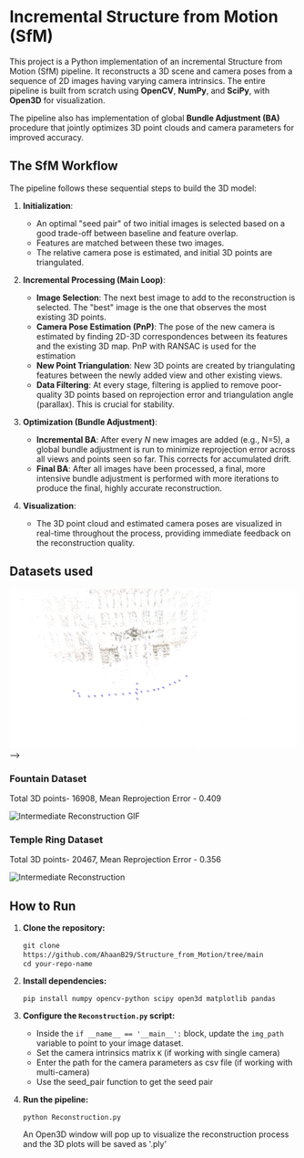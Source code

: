 # Incremental Structure from Motion (SfM)

This project is a Python implementation of an incremental Structure from Motion (SfM) pipeline. It reconstructs a 3D scene and camera poses from a sequence of 2D images having varying camera intrinsics. The entire pipeline is built from scratch using **OpenCV**, **NumPy**, and **SciPy**, with **Open3D** for visualization.

The pipeline also has implementation of  global **Bundle Adjustment (BA)** procedure that jointly optimizes 3D point clouds and camera parameters for improved accuracy.

<!-- ![Final Reconstruction GIF](https://raw.githubusercontent.com/AhaanBanerjee/Visual-Odometry-and-SLAM-Implementations/master/artefacts/SfM.gif)
*(Example output from the Temple dataset)* -->

## The SfM Workflow

The pipeline follows these sequential steps to build the 3D model:

1.  **Initialization**:
    *   An optimal "seed pair" of two initial images is selected based on a good trade-off between baseline and feature overlap.
    *   Features are matched between these two images.
    *   The relative camera pose is estimated, and initial 3D points are triangulated.

2.  **Incremental Processing (Main Loop)**:
    *   **Image Selection**: The next best image to add to the reconstruction is selected. The "best" image is the one that observes the most existing 3D points.
    *   **Camera Pose Estimation (PnP)**: The pose of the new camera is estimated by finding 2D-3D correspondences between its features and the existing 3D map. PnP with RANSAC is used for the estimation
    *   **New Point Triangulation**: New 3D points are created by triangulating features between the newly added view and other existing views.
    *   **Data Filtering**: At every stage, filtering is applied to remove poor-quality 3D points based on reprojection error and triangulation angle (parallax). This is crucial for stability.

3.  **Optimization (Bundle Adjustment)**:
    *   **Incremental BA**: After every *N* new images are added (e.g., N=5), a global bundle adjustment is run to minimize reprojection error across all views and points seen so far. This corrects for accumulated drift.
    *   **Final BA**: After all images have been processed, a final, more intensive bundle adjustment is performed with more iterations to produce the final, highly accurate reconstruction.

4.  **Visualization**:
    *   The 3D point cloud and estimated camera poses are visualized in real-time throughout the process, providing immediate feedback on the reconstruction quality.

## Datasets used

<!-- ### ETHZ 3D - Facade Dataset
<!-- Placeholder: Insert an image of your initial 2-view reconstruction here -->
![Initial Reconstruction](/results/Facade_results/ScreenCapture_2025-08-28-02-51-32.png) -->


### Fountain Dataset
Total 3D points- 16908, Mean Reprojection Error - 0.409
<!-- Placeholder: Insert an image of your mid-reconstruction point cloud and cameras here -->
![Intermediate Reconstruction GIF](/artefacts/fountain2_up.gif)

### Temple Ring Dataset
Total 3D points- 20467, Mean Reprojection Error - 0.356
<!-- Placeholder: Insert an image of your mid-reconstruction point cloud and cameras here -->
![Intermediate Reconstruction ](/artefacts/temple.mp4.gif)


## How to Run

1.  **Clone the repository:**
    ```
    git clone https://github.com/AhaanB29/Structure_from_Motion/tree/main
    cd your-repo-name
    ```

2.  **Install dependencies:**
    ```
    pip install numpy opencv-python scipy open3d matplotlib pandas
    ```

3.  **Configure the `Reconstruction.py` script:**
    *   Inside the `if __name__ == '__main__':` block, update the `img_path` variable to point to your image dataset.
    *   Set the camera intrinsics matrix `K` (if working with single camera)
    *   Enter the path for the camera parameters as csv file (if working with multi-camera) 
    *   Use the seed_pair function to get the seed pair

4.  **Run the pipeline:**
    ```
    python Reconstruction.py
    ```
    An Open3D window will pop up to visualize the reconstruction process and the 3D plots will be saved as '.ply'
